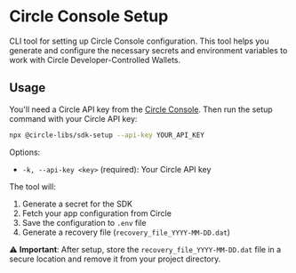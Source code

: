 # Circle Console Setup

CLI tool for setting up Circle Console configuration. This tool helps you generate and configure the necessary secrets and environment variables to work with Circle Developer-Controlled Wallets.

## Usage

You'll need a Circle API key from the [Circle Console](https://console.circle.com). Then run the setup command with your Circle API key:

```bash
npx @circle-libs/sdk-setup --api-key YOUR_API_KEY
```

Options:

- `-k, --api-key <key>` (required): Your Circle API key

The tool will:

1. Generate a secret for the SDK
2. Fetch your app configuration from Circle
3. Save the configuration to `.env` file
4. Generate a recovery file (`recovery_file_YYYY-MM-DD.dat`)

⚠️ **Important**: After setup, store the `recovery_file_YYYY-MM-DD.dat` file in a secure location and remove it from your project directory.
